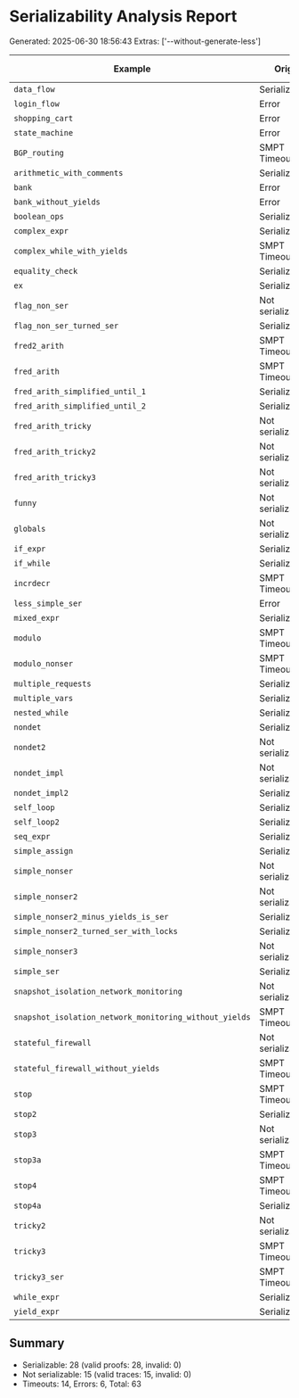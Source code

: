 # Serializability Analysis Report
Generated: 2025-06-30 18:56:43
Extras: ['--without-generate-less']

|Example|Orig|Proof|CPU(s)|Trace|Proof Cert|
|--|--|--|--|--|--|
| `data_flow` |Serializable|Serializable|2.80|N/A|✅|
| `login_flow` |Error|Error|0.09|N/A|N/A|
| `shopping_cart` |Error|Error|0.19|N/A|N/A|
| `state_machine` |Error|Error|0.10|N/A|N/A|
| `BGP_routing` |SMPT Timeout|SMPT Timeout|0.00|N/A|N/A|
| `arithmetic_with_comments` |Serializable|Serializable|0.10|N/A|✅|
| `bank` |Error|Error|14.90|N/A|N/A|
| `bank_without_yields` |Error|Error|84.58|N/A|N/A|
| `boolean_ops` |Serializable|Serializable|0.10|N/A|✅|
| `complex_expr` |Serializable|Serializable|0.09|N/A|✅|
| `complex_while_with_yields` |SMPT Timeout|SMPT Timeout|0.54|N/A|N/A|
| `equality_check` |Serializable|Serializable|0.09|N/A|✅|
| `ex` |Serializable|Serializable|0.83|N/A|✅|
| `flag_non_ser` |Not serializable|Not serializable|0.94|✅|N/A|
| `flag_non_ser_turned_ser` |Serializable|Serializable|0.12|N/A|✅|
| `fred2_arith` |SMPT Timeout|SMPT Timeout|1.44|N/A|N/A|
| `fred_arith` |SMPT Timeout|SMPT Timeout|0.00|N/A|N/A|
| `fred_arith_simplified_until_1` |Serializable|Serializable|9.62|N/A|✅|
| `fred_arith_simplified_until_2` |Serializable|Serializable|77.56|N/A|✅|
| `fred_arith_tricky` |Not serializable|Not serializable|0.77|✅|N/A|
| `fred_arith_tricky2` |Not serializable|Not serializable|0.65|✅|N/A|
| `fred_arith_tricky3` |Not serializable|Not serializable|0.82|✅|N/A|
| `funny` |Not serializable|Not serializable|0.56|✅|N/A|
| `globals` |Not serializable|Not serializable|0.54|✅|N/A|
| `if_expr` |Serializable|Serializable|0.11|N/A|✅|
| `if_while` |Serializable|Serializable|0.12|N/A|✅|
| `incrdecr` |SMPT Timeout|SMPT Timeout|0.00|N/A|N/A|
| `less_simple_ser` |Error|Error|0.12|N/A|N/A|
| `mixed_expr` |Serializable|Serializable|0.11|N/A|✅|
| `modulo` |SMPT Timeout|SMPT Timeout|0.00|N/A|N/A|
| `modulo_nonser` |SMPT Timeout|SMPT Timeout|0.00|N/A|N/A|
| `multiple_requests` |Serializable|Serializable|4.41|N/A|✅|
| `multiple_vars` |Serializable|Serializable|0.11|N/A|✅|
| `nested_while` |Serializable|Serializable|0.11|N/A|✅|
| `nondet` |Serializable|Serializable|0.65|N/A|✅|
| `nondet2` |Not serializable|Not serializable|0.68|✅|N/A|
| `nondet_impl` |Not serializable|Not serializable|0.68|✅|N/A|
| `nondet_impl2` |Serializable|Serializable|31.10|N/A|✅|
| `self_loop` |Serializable|Serializable|0.10|N/A|✅|
| `self_loop2` |Serializable|Serializable|0.17|N/A|✅|
| `seq_expr` |Serializable|Serializable|0.11|N/A|✅|
| `simple_assign` |Serializable|Serializable|0.10|N/A|✅|
| `simple_nonser` |Not serializable|Not serializable|1.04|✅|N/A|
| `simple_nonser2` |Not serializable|Not serializable|0.55|✅|N/A|
| `simple_nonser2_minus_yields_is_ser` |Serializable|Serializable|0.11|N/A|✅|
| `simple_nonser2_turned_ser_with_locks` |Serializable|Serializable|0.86|N/A|✅|
| `simple_nonser3` |Not serializable|Not serializable|0.54|✅|N/A|
| `simple_ser` |Serializable|Serializable|0.10|N/A|✅|
| `snapshot_isolation_network_monitoring` |Not serializable|Not serializable|1.28|✅|N/A|
| `snapshot_isolation_network_monitoring_without_yields` |SMPT Timeout|SMPT Timeout|0.00|N/A|N/A|
| `stateful_firewall` |Not serializable|Not serializable|11.19|✅|N/A|
| `stateful_firewall_without_yields` |SMPT Timeout|SMPT Timeout|0.00|N/A|N/A|
| `stop` |SMPT Timeout|SMPT Timeout|0.60|N/A|N/A|
| `stop2` |Serializable|Serializable|23.83|N/A|✅|
| `stop3` |Not serializable|Not serializable|0.70|✅|N/A|
| `stop3a` |SMPT Timeout|SMPT Timeout|0.68|N/A|N/A|
| `stop4` |SMPT Timeout|SMPT Timeout|0.00|N/A|N/A|
| `stop4a` |Serializable|Serializable|107.42|N/A|✅|
| `tricky2` |Not serializable|Not serializable|5.94|✅|N/A|
| `tricky3` |SMPT Timeout|SMPT Timeout|3.69|N/A|N/A|
| `tricky3_ser` |SMPT Timeout|SMPT Timeout|4.83|N/A|N/A|
| `while_expr` |Serializable|Serializable|0.12|N/A|✅|
| `yield_expr` |Serializable|Serializable|0.10|N/A|✅|

## Summary
- Serializable: 28 (valid proofs: 28, invalid: 0)
- Not serializable: 15 (valid traces: 15, invalid: 0)
- Timeouts: 14, Errors: 6, Total: 63
